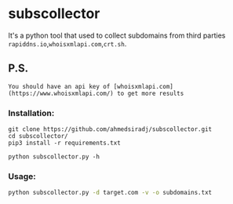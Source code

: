 # subscollector

It's a python tool that used to collect subdomains from third parties `rapiddns.io`,`whoisxmlapi.com`,`crt.sh`.

## P.S.
```
You should have an api key of [whoisxmlapi.com](https://www.whoisxmlapi.com/) to get more results
```
### Installation:

```
git clone https://github.com/ahmedsiradj/subscollector.git
cd subscollector/
pip3 install -r requirements.txt
```

```
python subscollector.py -h
```

### Usage:

```bash
python subscollector.py -d target.com -v -o subdomains.txt
```
